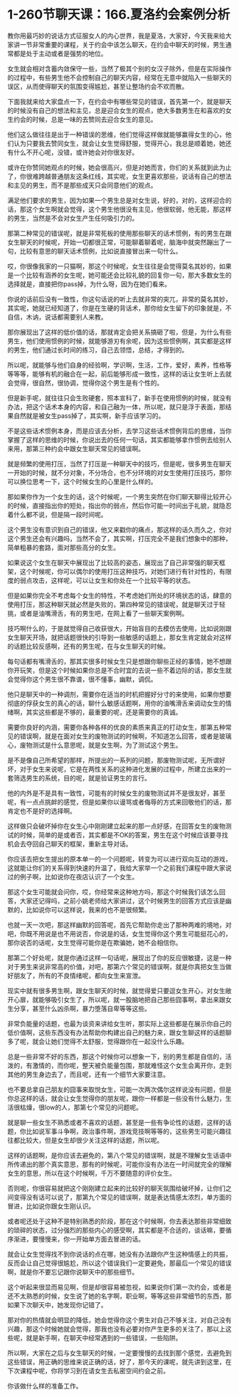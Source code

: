 # 1-260节聊天课：166.夏洛约会案例分析

教你用最巧妙的说话方式征服女人的内心世界，我是夏洛，大家好，今天我来给大家讲一节非常重要的课程，关于约会中该怎么聊天，在约会中聊天的时候，男生通常都是处于主动或者是强势的地位。

女生就会相对含蓄内敛保守一些，当然了极其个别的女汉子除外，但是在实际操作的过程中，有些男生他不会控制自己的聊天内容，经常在无意中就陷入一些聊天的误区，从而使得聊天的氛围变得尴尬，甚至让整场约会不欢而散。

下面我就来给大家盘点一下，在约会中有哪些常见的错误，首先第一个，就是聊天的时候没有自己的想法和主见，总是迎合女生的观点，绝大多数男生在和喜欢的女生约会的时候，总是一味的去赞同去迎合女生的意见。

他们这么做往往是出于一种错误的思维，他们觉得这样做就能够赢得女生的心，他们认为只要我去赞同女生，就会让女生觉得舒服，觉得开心，我总是顺着她，她还有什么不开心呢，没错，或许她会对你很友好。

或许在你赞同她观点的时候，她会很高兴，但是对她而言，你们的关系就到此为止了，你很难跨越普通朋友这条红线，其实呢，女生更喜欢那些，说话有自己的想法和主见的男生，而不是那些成天只会同意他们的观点。

满足他们要求的男生，因为如果一个男生总是对女生说，好的，对的，这样迎合的话，那这个女生啊就会觉得，这个男生他很没有主见，他很软弱，他无能，那这样的男生，当然是不会对女生产生任何吸引力的。

那第二种常见的错误呢，就是非常死板的使用那些聊天的话术惯例，有的男生在跟女生聊天的时候呢，开始一切都很正常，可能聊着聊着呢，脑海中就突然蹦出了一句，比较有意思的聊天话术惯例，比如说直接冒出来一句什么。

哎，你很像我家的一只猫啊，那这个时候呢，女生往往是会觉得莫名其妙的，如果是一个比较有涵养的女生呢，她可能还会比较礼貌的回复你一句，那大多数女生的选择就是，直接把你pass掉，为什么呀，因为在她们看来。

你说的话前后没有一致性，你这句话说的听上去就非常的突兀，非常的莫名其妙，其实呢，她就已经知道了，你是在生硬的背话术，那你给女生留下的印象就是，不自信，木讷，说话都需要别人来教。

那你展现出了这样的低价值的话，那就肯定会把关系搞砸了啦，但是，为什么有些男生，他们使用惯例的时候，就能够游刃有余呢，因为这些惯例啊，其实都是这样的男生，他们通过长时间的练习，自己去领悟，总结，才得到的。

所以呢，就能够与他们自身的经验啊，学识啊，生活，工作，爱好，素养，性格等等等等，能够有机的融合在一起，前后能够形成一致性，这样的话让女生听上去就会觉得，很自然，很协调，觉得你这个男生是有个性的。

但是新手呢，就往往只会生败硬套，照本宣科了，新手在使用惯例的时候，就没有办法，把这个话术本身的内容，和自己融为一体，所以呢，就只是浮于表面，那结果自然就是被女生pass掉了，其实啊，新手应该学习的。

不是这些话术惯例本身，而是应该去分析，去学习这些话术惯例背后的思维，当你掌握了这样的思维的时候，你说出去的任何一句话，其实都能够拿作惯例去给别人来用，那第三种约会中跟女生聊天常见的错误啊。

就是频繁的使用打压，当然了打压是一种聊天中的技巧，但是呢，很多男生在聊天一开始的时候，就不分对象，不分场合，也不分环境的对女生使用打压技巧，那你可以换位思考一下，这个时候女生的心里是什么样的。

那如果你作为一个女生的话，这个时候呢，一个男生突然在你们聊天聊得比较开心的时候，直接指出你的短处，指出你的弱点，然后你可能一时间出于礼貌，就隐忍着什么都不说，但是隔一段时间呢。

这个男生没有意识到自己的错误，他又来戳你的痛点，那这样的话久而久之，你对这个男生还会有兴趣吗，当然不会了，其实啊，打压完全不是我们想象中的那种，简单粗暴的套路，面对那些高分的女生。

如果说这个女生在聊天中展现出了比较高的姿态，展现出了自己非常强的聊天框架，这个时候呢，你可以偶尔的使用打压这种技巧，对她们进行有针对性的，有限度的弱点攻击，这样呢，可以让女生和你处在一个比较平等的状态。

但是如果你完全不考虑每个女生的特性，不考虑她们所处的环境状态的话，肆意的使用打压，那这种聊天就必然是失败的，第四种常见的错误呢，就是聊天过于轻挑，或者是油嘴滑舌，有的男生吧，在网上看了一些聊天案例啊。

技巧啊什么的，于是就觉得自己收获很大，开始盲目的去模仿去使用，比如说刚跟女生聊天开场，就把话题很快的引导到一些敏感的话题上，那女生肯定就会对这样的话题比较反感啊，还有的男生呢，在与女生聊天的时候。

每句话都有嘴滑舌的，那其实很多时候女生只是想跟你聊些正经的事情，她不想跟你开玩笑，但是这个时候如果你总是不合时宜的去说一些不着边际的话，那女生就会觉得你这个男生很不靠谱，很不懂事，幽默，调侃。

他只是聊天中的一种调剂，需要你在适当的时机把握好分寸的来使用，如果你想要彻底的俘获女生的真心的话，聊什么敏感话题啊，用你的油嘴滑舌来调动女生的情绪啊，其实这些都是不够的，最重要的呢，还是需要你的真诚。

需要你良好的内涵，需要你各种各样的优良的素质来真正的打动女生，那第五种常见的错误啊，就是在面对女生的废物测试的时候啊，不知道怎么回答，或者是玻璃心，废物测试是什么意思呢，就是女生啊，为了测试这个男生。

是不是像自己所希望的那样，所提出的一系列的问题，那废物测试呢，无所谓好坏，对于女生来说呢，它是在两性关系的这种进化发展的过程中，所建立出来的一套筛选男生的系统，目的呢，就是验证男生的言行。

他的内外是不是具有一致性，可能有的时候女生的废物测试并不是很友好，甚至呢，有一点点挑衅的感觉，但是如果你以谩骂或者侮辱的方式来回敬他们的话，那肯定也不是好的选择啊。

这样做只会破坏掉你在女生心中刚刚建立起来的那一点好感，在回答女生的废物测试的时候，简单的是或者否，其实都是不OK的答案，男生在这个时候应该要寻找机会去夺回自己聊天的框架，重新主导对话。

你应该去把女生提出的原本单一的一个问题呢，转变为可以进行双向互动的游戏，这就能让你们的关系得到快速的升温了，我给大家举一个之前我们课程中跟大家说过的例子啊，比如说你在夜店认识了一个女生。

那这个女生可能就会问你，哎，你经常来这种地方吗，那这个时候我们该怎么回答，大家还记得吗，之前小姚老师给大家讲过，这个时候男生的回答方式应该是幽默的，比如说你可以这样说，我来的也不是很频繁。

也就一天一次吧，那这样幽默的回答呢，首先它帮助你走出了那种两难的境地，对吧，你既不用说是也不用说否，你说是的话，女生觉得你这个男生可能挺花心的，那你说否的话呢，女生觉得可能你是在欺骗她，她不会相信你。

那第二个好处呢，就是你通过这样一句话呢，展现出了你的反应很敏捷，这是一种对于男生来说非常高的价值，对吧，那第六个常见的错误啊，就是你真把女生当做好朋友了，所有的不良情绪呢，都向女生来宣泄。

现实中就有很多男生啊，跟女生聊天的时候，就觉得爱只要逗女生开心，对女生敞开心扉，就能够吸引女生了，所以呢，就一股脑地把自己那些囧事啊，拿出来跟女生分享，甚至什么凶杀啊，暴力堕落自卑等等这些。

非常负能量的话题，也最为谈资来讲给女生听，那实际上这些都是在展示你自己的低价值啊，这些东西没有办法帮助你构建出自己的魅力来，跟女生聊这样的话题聊多了呢，就会让她们觉得不太舒服，觉得跟你在一起没什么乐趣。

总是一些非常不好的东西，那这个时候你可以想象一下，别的男生都是自信的，活泼的，有激情的，而你呢，整天被负能量包围，那就难怪这个女生会离开你，走到其他的男生身边去了，而且呢，还有一个细节大家要注意。

也不要总拿自己朋友的囧事来取悦女生，可能一次两次偶尔这样说没有问题，但是你总这样的话，就会让女生觉得你的朋友呢，跟你一样都是一些没有什么魅力，生活很枯燥，很low的人，那第七个常见的问题呢。

就是聊一些女生不熟悉或者不喜欢的话题，甚至是一些有争论性的话题，这样的话题，你比如说军事斗争啊，政治事件啊，游戏竞技啊等等的，这些男生可能兴趣往往都比较大，但是女生却很少关注这样的话题，所以呢。

这样的话题啊，是你应该去避免的，第八个常见的错误啊，就是不理解女生话语中所传递出的那个真实意思，那有的时候呢，可能你没有办法在一时间就完全的理解女生的意思，所以在这个时候啊，千万不要随意的评价女生。

否则呢，你很容易就把这个刚刚建立起来的比较好的聊天氛围给破坏掉，让你们之间变得没有话可以说了，那第九个常见的错误啊，就是表达情感太浓烈，单方面的冒进，比如说你跟女生刚认识。

或者呢还处于这种不是特别熟悉的阶段，那在这个时候啊，你去表达那些非常细致的琐碎的状态，过分强烈的那些内心的感受啊，其实都是不合适的，谈话嘛，要循序渐进，要慢慢来，你一开始单方面去冒进的话。

就会让女生觉得找不到你说话的点在哪，她没有办法跟你产生这种情感上的共振，反而会让自己觉得很尴尬，所以这个错误我们一定要避免，那最后一个常见的错误啊，就是你不要忘记跟你说聊天中的那些细节。

这个听起来很显而易见啊，但是却很容易被忽视，如果说你们第一次约会，或者是还不太熟悉的时候，女生说了她的名字啊，职业啊，等等这些非常细节的东西，那如果下次聊天中，她发现你记错了。

那对你的热情就会明显的降低，她会觉得你这个男生对自己不够关注，对自己没有兴趣，那这个时候她就会觉得，那我也没有必要对你产生更多的关注了，那以上这些呢，就是新手啊，在聊天中经常遇到的一些错误，一些陷阱。

所以啊，大家在之后与女生聊天的时候，一定要慢慢的去找到那个感觉，去避免到这些错误，用正确的思维来说正确的话，好了，那今天的课呢，就先讲到这里，在下次课程中呢，你将学习到在请女生去私密空间约会之前。

你该做什么样的准备工作。